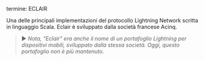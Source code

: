 termine: ECLAIR

Una delle principali implementazioni del protocollo Lightning Network scritta in linguaggio Scala. Eclair è sviluppato dalla società francese Acinq.

> ► *Nota, "Eclair" era anche il nome di un portafoglio Lightning per dispositivi mobili, sviluppato dalla stessa società. Oggi, questo portafoglio non è più mantenuto.*